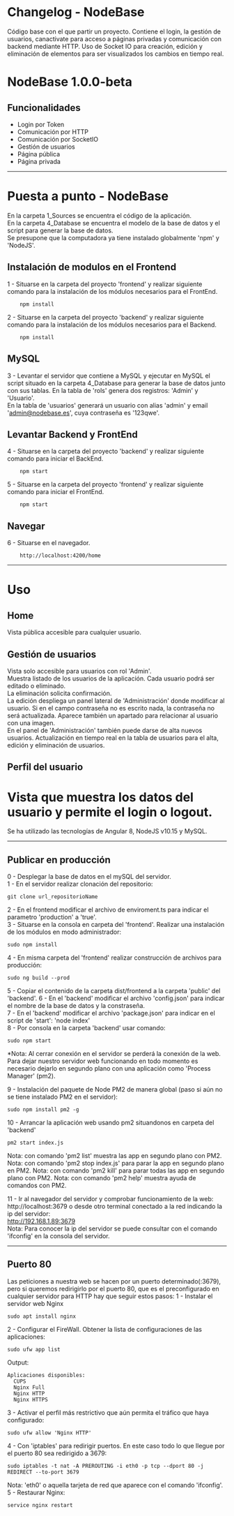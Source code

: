# Changelog - NodeBase
Código base con el que partir un proyecto. Contiene el login, la gestión de usuarios, canactivate para acceso a páginas privadas y comunicación con backend mediante HTTP.
Uso de Socket IO para creación, edición y eliminación de elementos para ser visualizados los cambios en tiempo real.

# NodeBase 1.0.0-beta
## Funcionalidades
* Login por Token
* Comunicación por HTTP
* Comunicación por SocketIO
* Gestión de usuarios
* Página pública
* Página privada

--- 
# Puesta a punto - NodeBase
En la carpeta 1_Sources se encuentra el código de la aplicación.  
En la carpeta 4_Database se encuentra el modelo de la base de datos y el script para generar la base de datos.  
Se presupone que la computadora ya tiene instalado globalmente 'npm' y 'NodeJS'.

## Instalación de modulos en el Frontend
1 - Situarse en la carpeta del proyecto 'frontend' y realizar siguiente comando para la instalación de los módulos necesarios para el FrontEnd.
~~~
    npm install
~~~

2 - Situarse en la carpeta del proyecto 'backend' y realizar siguiente comando para la instalación de los módulos necesarios para el Backend.
~~~
    npm install
~~~

## MySQL
3 - Levantar el servidor que contiene a MySQL y ejecutar en MySQL el script situado en la carpeta 4_Database para generar la base de datos junto con sus tablas.
En la tabla de 'rols' genera dos registros: 'Admin' y 'Usuario'.  
En la tabla de 'usuarios' generará un usuario con alias 'admin' y email 'admin@nodebase.es', cuya contraseña es '123qwe'.

## Levantar Backend y FrontEnd
4 - Situarse en la carpeta del proyecto 'backend' y realizar siguiente comando para iniciar el BackEnd.
~~~
    npm start
~~~

5 - Situarse en la carpeta del proyecto 'frontend' y realizar siguiente comando para iniciar el FrontEnd.
~~~
    npm start
~~~

## Navegar
6 - Situarse en el navegador.
~~~
    http://localhost:4200/home
~~~

---
# Uso
## Home
Vista pública accesible para cualquier usuario.

## Gestión de usuarios
Vista solo accesible para usuarios con rol 'Admin'.   
Muestra listado de los usuarios de la aplicación. Cada usuario podrá ser editado o eliminado.  
La eliminación  solicita confirmación.   
La edición despliega un panel lateral de 'Administración' donde modificar al usuario. Si en el campo contraseña no es escrito nada, la contraseña no será actualizada. 
Aparece también un apartado para relacionar al usuario con una imagen.   
En el panel de 'Administración' también puede darse de alta nuevos usuarios.
Actualización en tiempo real en la tabla de usuarios para el alta, edición y eliminación de usuarios.

## Perfil del usuario
Vista que muestra los datos del usuario y permite el login o logout.
=======
Se ha utilizado las tecnologías de Angular 8, NodeJS v10.15 y MySQL.

---
## Publicar en producción
0 - Desplegar la base de datos en el mySQL del servidor.  
1 - En el servidor realizar clonación del repositorio:
~~~
git clone url_repositorioName
~~~
2 - En el frontend modificar el archivo de enviroment.ts para indicar el parametro 'production' a 'true'.  
3 - Situarse en la consola en carpeta del 'frontend'. Realizar una instalación de los módulos en modo administrador:
~~~
sudo npm install
~~~
4 - En misma carpeta del 'frontend' realizar construcción de archivos para producción:
~~~
sudo ng build --prod
~~~
5 - Copiar el contenido de la carpeta dist/frontend a la carpeta 'public' del 'backend'.
6 - En el 'backend' modificar el archivo 'config.json' para indicar el nombre de la base de datos y la constraseña.  
7 - En el 'backend' modificar el archivo 'package.json' para indicar en el script de 'start': 'node index'  
8 - Por consola en la carpeta 'backend' usar comando:
~~~
sudo npm start
~~~
*Nota: Al cerrar conexión en el servidor se perderá la conexión de la web. Para dejar nuestro servidor web funcionando en todo momento es necesario dejarlo en segundo plano con una aplicación como 'Process Manager' (pm2).

9 - Instalación del paquete de Node PM2 de manera global (paso si aún no se tiene instalado PM2 en el servidor):
~~~
sudo npm install pm2 -g
~~~
10 - Arrancar la aplicación web usando pm2 situandonos en carpeta del 'backend'
~~~
pm2 start index.js
~~~
Nota: con comando 'pm2 list' muestra las app en segundo plano con PM2. 
Nota: con comando 'pm2 stop index.js' para parar la app en segundo plano en PM2.
Nota: con comando 'pm2 kill' para parar todas las app en segundo plano con PM2.
Nota: con comando 'pm2 help' muestra ayuda de comandos con PM2.

11 - Ir al navegador del servidor y comprobar funcionamiento de la web:
http://localhost:3679
o desde otro terminal conectado a la red indicando la ip del servidor:  
http://192.168.1.89:3679  
Nota: Para conocer la ip del servidor se puede consultar con el comando 'ifconfig' en la consola del servidor.

---
## Puerto 80
Las peticiones a nuestra web se hacen por un puerto determinado(:3679), pero si queremos redirigirlo por el puerto 80, que es el preconfigurado en cualquier servidor para HTTP hay que seguir estos pasos:
1 - Instalar el servidor web Nginx
~~~
sudo apt install nginx
~~~
2 - Configurar el FireWall. Obtener la lista de configuraciones de las aplicaciones:
~~~
sudo ufw app list
~~~
Output:
~~~
Aplicaciones disponibles:
  CUPS
  Nginx Full
  Nginx HTTP
  Nginx HTTPS
~~~
3 - Activar el perfil más restrictivo que aún permita el tráfico que haya configurado:
~~~
sudo ufw allow 'Nginx HTTP'
~~~
4 - Con 'iptables' para redirigir puertos. En este caso todo lo que llegue por el puerto 80 sea redirigido a 3679:
~~~
sudo iptables -t nat -A PREROUTING -i eth0 -p tcp --dport 80 -j REDIRECT --to-port 3679
~~~
Nota: 'eth0' o aquella tarjeta de red que aparece con el comando 'ifconfig'.  
5 - Restaurar Nginx:
~~~
service nginx restart
~~~





